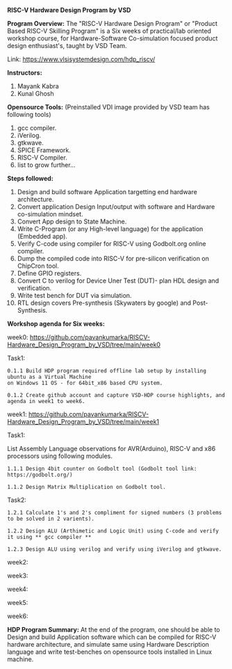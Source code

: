 **RISC-V Hardware Design Program by VSD**

**Program Overview:** The "RISC-V Hardware Design Program" or "Product Based RISC-V Skilling Program" is a Six weeks of practical/lab 
oriented workshop course, for Hardware-Software Co-simulation focused product design enthusiast's, taught by VSD Team.

Link: https://www.vlsisystemdesign.com/hdp_riscv/ 


**Instructors:**

1. Mayank Kabra
2. Kunal Ghosh




**Opensource Tools:** (Preinstalled VDI image provided by VSD team has following tools)

1. gcc compiler.
2. iVerilog.
3. gtkwave.
4. SPICE Framework.
5. RISC-V Compiler.
6. list to grow further...
   

**Steps followed:**
1. Design and build software Application targetting end hardware architecture.
2. Convert application Design Input/output with software and Hardware co-simulation mindset.
3. Convert App design to State Machine.
4. Write C-Program (or any High-level language) for the application (Embedded app).
5. Verify C-code using compiler for RISC-V using Godbolt.org online compiler.
6. Dump the compiled code into RISC-V for pre-silicon verification on ChipCron tool.
7. Define GPIO registers.
8. Convert C to verilog for Device Uner Test (DUT)- plan HDL design and verification.
9. Write test bench for DUT via simulation.
10. RTL design covers Pre-synthesis (Skywaters by google) and Post-Synthesis.

**Workshop agenda for Six weeks:**

week0: https://github.com/pavankumarka/RISCV-Hardware_Design_Program_by_VSD/tree/main/week0  

  Task1:

    0.1.1 Build HDP program required offline lab setup by installing ubuntu as a Virtual Machine 
    on Windows 11 OS - for 64bit_x86 based CPU system.

    0.1.2 Create github account and capture VSD-HDP course highlights, and agenda in week1 to week6.

week1: https://github.com/pavankumarka/RISCV-Hardware_Design_Program_by_VSD/tree/main/week1

  Task1: 
  
  List Assembly Language observations for AVR(Arduino), RISC-V and x86 processors using following modules.  

    1.1.1 Design 4bit counter on Godbolt tool (Godbolt tool link: https://godbolt.org/)

    1.1.2 Design Matrix Multiplication on Godbolt tool.


  Task2:

    1.2.1 Calculate 1's and 2's compliment for signed numbers (3 problems to be solved in 2 varients).

    1.2.2 Design ALU (Arthimetic and Logic Unit) using C-code and verify it using ** gcc compiler **

    1.2.3 Design ALU using verilog and verify using iVerilog and gtkwave.


week2:

week3:

week4:

week5:

week6:


**HDP Program Summary:** At the end of the program, one should be able to Design and build Application software which can be compiled for RISC-V hardware architecture, and simulate same using Hardware Description language and write test-benches on opensource tools installed in Linux machine.
 
